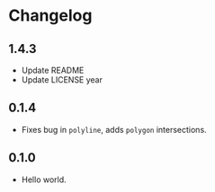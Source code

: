 # Changelog

## 1.4.3

- Update README
- Update LICENSE year

## 0.1.4

- Fixes bug in `polyline`, adds `polygon` intersections.

## 0.1.0

- Hello world.
